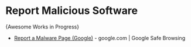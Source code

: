 # Report Malicious Software

{Awesome Works in Progress}

* [Report a Malware Page (Google)](https://safebrowsing.google.com/safebrowsing/report_badware/?hl=en) - google.com | Google Safe Browsing

